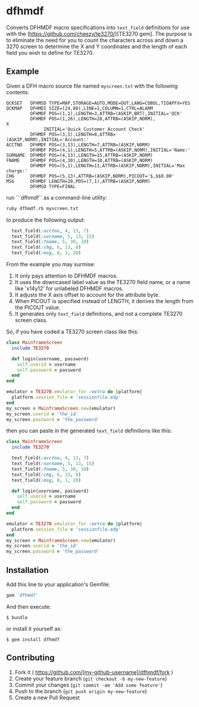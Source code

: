 # dfhmdf

Converts DFHMDF macro specifications into ```text_field``` definitions for use with the (https://github.com/cheezy/te3270/)[TE3270 gem]. The purpose is to eliminate the need for you to count the characters across and down a 3270 screen to determine the X and Y coordinates and the length of each field you wish to define for TE3270.

## Example

Given a DFH macro source file named ```myscreen.txt``` with the following contents:

```
QCKSET   DFHMSD TYPE=MAP,STORAGE=AUTO,MODE=OUT,LANG=COBOL,TIOAPFX=YES
QCKMAP   DFHMDI SIZE=(24,80),LINE=1,COLUMN=1,CTRL=ALARM
         DFHMDF POS=(1,1),LENGTH=3,ATTRB=(ASKIP,BRT),INITIAL='QCK'
         DFHMDF POS=(1,26),LENGTH=28,ATTRB=(ASKIP,NORM),                X
              INITIAL='Quick Customer Account Check'
         DFHMDF POS=(3,1),LENGTH=8,ATTRB=(ASKIP,NORM),INITIAL='Account:'
ACCTNO   DFHMDF POS=(3,13),LENGTH=7,ATTRB=(ASKIP,NORM)
         DFHMDF POS=(4,1),LENGTH=5,ATTRB=(ASKIP,NORM),INITIAL='Name:'
SURNAME  DFHMDF POS=(4,13),LENGTH=15,ATTRB=(ASKIP,NORM)
FNAME    DFHMDF POS=(4,30),LENGTH=10,ATTRB=(ASKIP,NORM)
         DFHMDF POS=(5,1),LENGTH=11,ATTRB=(ASKIP,NORM),INITIAL='Max charge:'
CHG      DFHMDF POS=(5,13),ATTRB=(ASKIP,NORM),PICOUT='$,$$0.00'
MSG      DFHMDF LENGTH=20,POS=(7,1),ATTRB=(ASKIP,NORM)
         DFHMSD TYPE=FINAL
```

run ```dfhmdf`` as a command-line utility:

```sh
ruby dfhmdf.rb myscreen.txt
```

to produce the following output:

```ruby
  text_field(:acctno, 4, 13, 7)
  text_field(:surname, 5, 13, 15)
  text_field(:fname, 5, 30, 10)
  text_field(:chg, 6, 13, 8)
  text_field(:msg, 8, 1, 20)
```

From the example you may surmise:

1. It only pays attention to DFHMDF macros. 
1. It uses the downcased label value as the TE3270 field name, or a name like 'x14y12' for unlabeled DFHMDF macros.
1. It adjusts the X axis offset to account for the attribute byte.
1. When PICOUT is specified instead of LENGTH, it derives the length from the PICOUT value.
1. It generates only ```text_field``` definitions, and not a complete TE3270 screen class.

So, if you have coded a TE3270 screen class like this:

```ruby
class MainframeScreen
  include TE3270

  def login(username, password)
    self.userid = username
    self.password = password
  end
end

emulator = TE3270.emulator_for :extra do |platform|
  platform.session_file = 'sessionfile.edp'
end
my_screen = MainframeScreen.new(emulator)
my_screen.userid = 'the_id'
my_screen.password = 'the_password'
```

then you can paste in the generated ```text_field``` definitions like this:

```ruby
class MainframeScreen
  include TE3270

  text_field(:acctno, 4, 13, 7)
  text_field(:surname, 5, 13, 15)
  text_field(:fname, 5, 30, 10)
  text_field(:chg, 6, 13, 8)
  text_field(:msg, 8, 1, 20)

  def login(username, password)
    self.userid = username
    self.password = password
  end
end

emulator = TE3270.emulator_for :extra do |platform|
  platform.session_file = 'sessionfile.edp'
end
my_screen = MainframeScreen.new(emulator)
my_screen.userid = 'the_id'
my_screen.password = 'the_password'
```

## Installation

Add this line to your application's Gemfile:

```ruby
gem 'dfhmdf'
```

And then execute:

    $ bundle

or install it yourself as:

    $ gem install dfhmdf

## Contributing

1. Fork it ( https://github.com/[my-github-username]/dfhmdf/fork )
2. Create your feature branch (`git checkout -b my-new-feature`)
3. Commit your changes (`git commit -am 'Add some feature'`)
4. Push to the branch (`git push origin my-new-feature`)
5. Create a new Pull Request
